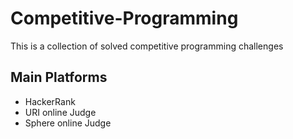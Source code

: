 # Competitive-Programming

This is a collection of solved competitive programming challenges

## Main Platforms

- HackerRank
- URI online Judge
- Sphere online Judge
